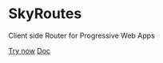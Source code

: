 # SkyRoutes
Client side Router for Progressive Web Apps

[Try now](https://xistent.github.io/)
[Doc](https://medium.com/@_aakashpandey/introducing-skyroutes-client-side-router-for-pwas-80416d235492)

